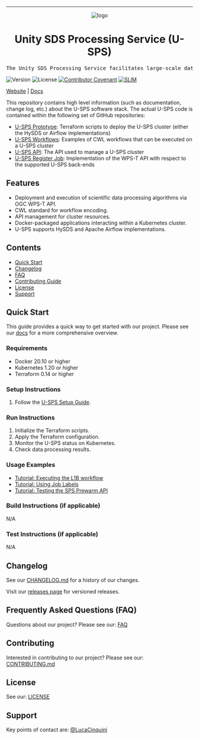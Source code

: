 <!-- Header block for project -->
<hr>

<div align="center">

![logo](https://user-images.githubusercontent.com/3129134/163255685-857aa780-880f-4c09-b08c-4b53bf4af54d.png)

<h1 align="center">Unity SDS Processing Service (U-SPS)</h1>

</div>

<pre align="center">The Unity SDS Processing Service facilitates large-scale data processing for scientific workflows.</pre>

<!-- Header block for project -->

![Version](https://img.shields.io/github/v/tag/unity-sds/unity-sps?label=version) ![License](https://img.shields.io/github/license/unity-sds/unity-sps) [![Contributor Covenant](https://img.shields.io/badge/Contributor%20Covenant-2.1-4baaaa.svg)](code_of_conduct.md) [![SLIM](https://img.shields.io/badge/Best%20Practices%20from-SLIM-blue)](https://nasa-ammos.github.io/slim/)

[Website](https://unity-sds.gitbook.io) | [Docs](https://unity-sds.gitbook.io/docs/developer-docs/science-processing)

This repository contains high level information (such as documentation, change log, etc.) about the U-SPS software stack. The actual U-SPS code is contained within the following set of GitHub repositories:
* [U-SPS Prototype](https://github.com/unity-sds/unity-sps-prototype): Terraform scripts to deploy the U-SPS cluster (either the HySDS or Airflow implementations)
* [U-SPS Workflows](https://github.com/unity-sds/unity-sps-workflows): Examples of CWL workflows that can be executed on a U-SPS cluster
* [U-SPS API](https://github.com/unity-sds/unity-sps-api): The API used to manage a U-SPS cluster
* [U-SPS Register Job](https://github.com/unity-sds/unity-sps-register_job): Implementation of the WPS-T API with respect to the supported U-SPS back-ends

## Features

* Deployment and execution of scientific data processing algorithms via OGC WPS-T API.
* CWL standard for workflow encoding.
* API management for cluster resources.
* Docker-packaged applications interacting within a Kubernetes cluster.
* U-SPS supports HySDS and Apache Airflow implementations.

## Contents

* [Quick Start](#quick-start)
* [Changelog](#changelog)
* [FAQ](#frequently-asked-questions-faq)
* [Contributing Guide](#contributing)
* [License](#license)
* [Support](#support)

## Quick Start

This guide provides a quick way to get started with our project. Please see our [docs](https://unity-sds.gitbook.io/docs/developer-docs/science-processing) for a more comprehensive overview.

### Requirements

* Docker 20.10 or higher
* Kubernetes 1.20 or higher
* Terraform 0.14 or higher
  
### Setup Instructions

1. Follow the [U-SPS Setup Guide](https://unity-sds.gitbook.io/docs/developer-docs/science-processing/docs/admin-guide/cluster-provisioning-with-terraform).

### Run Instructions

1. Initialize the Terraform scripts.
2. Apply the Terraform configuration.
3. Monitor the U-SPS status on Kubernetes.
4. Check data processing results.

### Usage Examples

* [Tutorial: Executing the L1B workflow](https://unity-sds.gitbook.io/docs/developer-docs/science-processing/docs/developers-guide/tutorial-execution-of-the-l1b-cwl-workflow-via-the-wps-t-api)
* [Tutorial: Using Job Labels](https://unity-sds.gitbook.io/docs/developer-docs/science-processing/docs/developers-guide/job-labels)
* [Tutorial: Testing the SPS Prewarm API](https://unity-sds.gitbook.io/docs/developer-docs/science-processing/docs/developers-guide/manual-verification-testing-the-sps-prewarm-api)

### Build Instructions (if applicable)

N/A

### Test Instructions (if applicable)

N/A

## Changelog

See our [CHANGELOG.md](CHANGELOG.md) for a history of our changes.

Visit our [releases page](https://github.com/unity-sds/unity-sps/releases) for versioned releases.

## Frequently Asked Questions (FAQ)

Questions about our project? Please see our: [FAQ](https://unity-sds.gitbook.io/docs/faq)

## Contributing

Interested in contributing to our project? Please see our: [CONTRIBUTING.md](CONTRIBUTING.md)

## License

See our: [LICENSE](LICENSE)

## Support

Key points of contact are: [@LucaCinquini](https://github.com/LucaCinquini)
